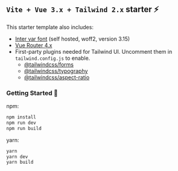 ## `Vite + Vue 3.x + Tailwind 2.x` starter ⚡

This starter template also includes:

- [Inter var font](https://github.com/rsms/inter) (self hosted, woff2, version 3.15)
- [Vue Router 4.x](https://github.com/vuejs/vue-router-next)
- First-party plugins needed for Tailwind UI. Uncomment them in `tailwind.config.js` to enable.
  * [@tailwindcss/forms](https://github.com/tailwindlabs/tailwindcss-forms)
  * [@tailwindcss/typography](https://github.com/tailwindlabs/tailwindcss-typography)
  * [@tailwindcss/aspect-ratio](https://github.com/tailwindlabs/tailwindcss-aspect-ratio)

### Getting Started 🚀

npm:
```sh
npm install
npm run dev
npm run build
```
yarn:
```sh
yarn
yarn dev
yarn build
```

